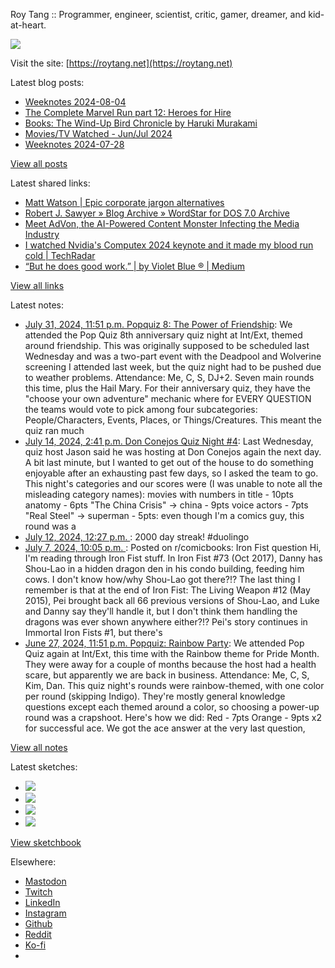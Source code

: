 Roy Tang :: Programmer, engineer, scientist, critic, gamer, dreamer, and kid-at-heart.

![](https://roytang.net/static/img/profile.jpg)

Visit the site: [https://roytang.net](https://roytang.net)

Latest blog posts:

- [Weeknotes 2024-08-04](https://roytang.net/2024/08/weeknotes-08-04/)
- [The Complete Marvel Run part 12: Heroes for Hire](https://roytang.net/2024/08/cmr-heroes-for-hire/)
- [Books: The Wind-Up Bird Chronicle by Haruki Murakami](https://roytang.net/2024/08/wind-up-bird/)
- [Movies/TV Watched - Jun/Jul 2024](https://roytang.net/2024/08/movies-tv-jun-jul-2024/)
- [Weeknotes 2024-07-28](https://roytang.net/2024/07/weeknotes-07-28/)

[View all posts](https://roytang.net/blog)

Latest shared links:

- [Matt Watson | Epic corporate jargon alternatives](https://roytang.net/2024/08/6bd2e239f76f5e6112d5328089b9a1cc/)
- [Robert J. Sawyer  » Blog Archive   » WordStar for DOS 7.0 Archive](https://roytang.net/2024/08/fc5773f580a2118e4c5587f004f883e6/)
- [Meet AdVon, the AI-Powered Content Monster Infecting the Media Industry](https://roytang.net/2024/08/8a1b3f4b4e1c8f0625b52671cf87366d/)
- [I watched Nvidia&#x27;s Computex 2024 keynote and it made my blood run cold | TechRadar](https://roytang.net/2024/08/1735c0a6a613008aae9f9482aed61332/)
- [“But he does good work.” | by Violet Blue ® | Medium](https://roytang.net/2024/07/29a3e6e8e32bfb8eec307db3e0feac30/)

[View all links](https://roytang.net/links)

Latest notes:

- [July 31, 2024, 11:51 p.m. Popquiz 8: The Power of Friendship](https://roytang.net/2024/07/popquiz-8-friendship/): We attended the Pop Quiz 8th anniversary quiz night at Int/Ext, themed around friendship. This was originally supposed to be scheduled last Wednesday and was a two-part event with the Deadpool and Wolverine screening I attended last week, but the quiz night had to be pushed due to weather problems. Attendance: Me, C, S, DJ+2. Seven main rounds this time, plus the Hail Mary. For their anniversary quiz, they have the &quot;choose your own adventure&quot; mechanic where for EVERY QUESTION the teams would vote to pick among four subcategories: People/Characters, Events, Places, or Things/Creatures. This meant the quiz ran much
- [July 14, 2024, 2:41 p.m. Don Conejos Quiz Night #4](https://roytang.net/2024/07/don-conejos-04/): Last Wednesday, quiz host Jason said he was hosting at Don Conejos again the next day. A bit last minute, but I wanted to get out of the house to do something enjoyable after an exhausting past few days, so I asked the team to go. This night&#x27;s categories and our scores were (I was unable to note all the misleading category names): movies with numbers in title - 10pts anatomy - 6pts &quot;The China Crisis&quot; -&gt; china - 9pts voice actors - 7pts &quot;Real Steel&quot; -&gt; superman - 5pts: even though I&#x27;m a comics guy, this round was a
- [July 12, 2024, 12:27 p.m. ](https://roytang.net/2024/07/112771626087281717/): 2000 day streak! #duolingo
- [July 7, 2024, 10:05 p.m. ](https://roytang.net/2024/07/1dxhaua/): Posted on r/comicbooks: Iron Fist question Hi, I&#x27;m reading through Iron Fist stuff. In Iron Fist #73 (Oct 2017), Danny has Shou-Lao in a hidden dragon den in his condo building, feeding him cows. I don&#x27;t know how/why Shou-Lao got there?!? The last thing I remember is that at the end of Iron Fist: The Living Weapon #12 (May 2015), Pei brought back all 66 previous versions of Shou-Lao, and Luke and Danny say they&#x27;ll handle it, but I don&#x27;t think them handling the dragons was ever shown anywhere either?!? Pei&#x27;s story continues in Immortal Iron Fists #1, but there&#x27;s
- [June 27, 2024, 11:51 p.m. Popquiz: Rainbow Party](https://roytang.net/2024/06/popquiz-rainbow/): We attended Pop Quiz again at Int/Ext, this time with the Rainbow theme for Pride Month. They were away for a couple of months because the host had a health scare, but apparently we are back in business. Attendance: Me, C, S, Kim, Dan. This quiz night&#x27;s rounds were rainbow-themed, with one color per round (skipping Indigo). They&#x27;re mostly general knowledge questions except each themed around a color, so choosing a power-up round was a crapshoot. Here&#x27;s how we did: Red - 7pts Orange - 9pts x2 for successful ace. We got the ace answer at the very last question,

[View all notes](https://roytang.net/notes)

Latest sketches:


- ![](https://roytang.net/media/cache/c3/52/c3524701d7d18fa2b6b280d4437c7ba1.jpg)
- ![](https://roytang.net/media/cache/b8/6e/b86e3f7c5db451a5bf40260cdf52e2c0.jpg)
- ![](https://roytang.net/media/cache/09/11/09119bc377da2a1bf7e9d18251a6b7a6.jpg)
- ![](https://roytang.net/media/cache/3c/7d/3c7d410c1cd355b7897272dd51e3b61a.jpg)

[View sketchbook](https://roytang.net/albums/sketchbook)


Elsewhere:

- [Mastodon](https://indieweb.social/@roytang)
- [Twitch](https://twitch.tv/twitchyroy)
- [LinkedIn](https://www.linkedin.com/in/roytang)
- [Instagram](https://instagram.com/roytang0400)
- [Github](https://github.com/roytang)
- [Reddit](https://reddit.com/u/hungryroy)
- [Ko-fi](https://ko-fi.com/roytang)
- [](mailto:hello@roytang.net)